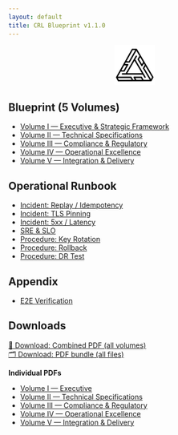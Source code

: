 ```yaml
---
layout: default
title: CRL Blueprint v1.1.0
---
```

<p align="center">
  <a href="https://crl-technologies.com/"><img src="/assets/img/logo.png" alt="CRL Technologies" width="80"></a>
</p>

## Blueprint (5 Volumes)
- [Volume I — Executive & Strategic Framework](./blueprint/VOLUME-I_Executive.md)
- [Volume II — Technical Specifications](./blueprint/VOLUME-II_TechSpecs.md)
- [Volume III — Compliance & Regulatory](./blueprint/VOLUME-III_Compliance.md)
- [Volume IV — Operational Excellence](./blueprint/VOLUME-IV_Operational.md)
- [Volume V — Integration & Delivery](./blueprint/VOLUME-V_Integration.md)

## Operational Runbook
- [Incident: Replay / Idempotency](./runbook/incidents/replay.md)
- [Incident: TLS Pinning](./runbook/incidents/pinning.md)
- [Incident: 5xx / Latency](./runbook/incidents/5xx.md)
- [SRE & SLO](./runbook/sre-slo.md)
- [Procedure: Key Rotation](./runbook/procedures/rotate-keys.md)
- [Procedure: Rollback](./runbook/procedures/rollback.md)
- [Procedure: DR Test](./runbook/procedures/dr-test.md)

## Appendix
- [E2E Verification](./appendix/e2e-verifiche.md)

## Downloads
<p>
  <a href="./pdf/CRL_Blueprint_v1.1.0.pdf">📄 Download: Combined PDF (all volumes)</a><br>
  <a href="./pdf/CRL_Blueprint_v1.1.0_PDFs.zip">🗂️ Download: PDF bundle (all files)</a>
</p>

**Individual PDFs**
- [Volume I — Executive](./pdf/CRL_Volume_I_Executive.pdf)
- [Volume II — Technical Specifications](./pdf/CRL_Volume_II_Technical_Specs.pdf)
- [Volume III — Compliance & Regulatory](./pdf/CRL_Volume_III_Compliance.pdf)
- [Volume IV — Operational Excellence](./pdf/CRL_Volume_IV_Operational.pdf)
- [Volume V — Integration & Delivery](./pdf/CRL_Volume_V_Integration.pdf)
